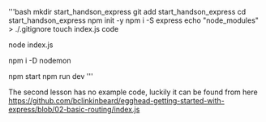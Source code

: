 '''bash
mkdir start_handson_express
git add start_handson_express
cd start_handson_express
npm init -y
npm i -S express
echo "node_modules" > ./.gitignore
touch index.js
code

node index.js

npm i -D nodemon


npm start
npm run dev
'''

The second lesson has no example code, luckily it can be found from here
https://github.com/bclinkinbeard/egghead-getting-started-with-express/blob/02-basic-routing/index.js



